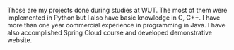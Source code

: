 Those are my projects done during studies at WUT. The most of them were implemented in Python but I also have basic knowledge in C, C++. I have more than one year commercial experience in programming in Java. I have also accomplished Spring Cloud course and developed demonstrative website.
